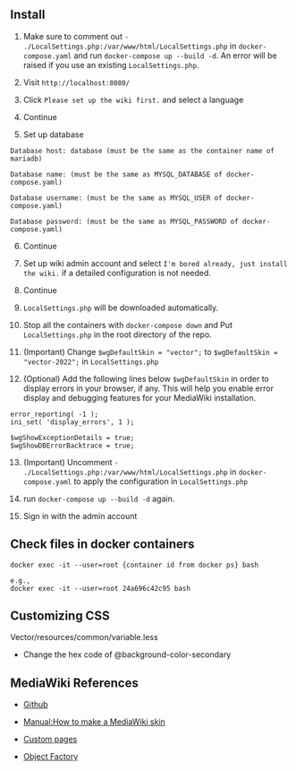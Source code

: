 ## Install

1. Make sure to comment out `- ./LocalSettings.php:/var/www/html/LocalSettings.php` in `docker-compose.yaml` and run `docker-compose up --build -d`. An error will be raised if you use an existing `LocalSettings.php`.

2. Visit `http://localhost:8080/`

3. Click `Please set up the wiki first.` and select a language

4. Continue

5. Set up database

```
Database host: database (must be the same as the container name of mariadb)

Database name: (must be the same as MYSQL_DATABASE of docker-compose.yaml)

Database username: (must be the same as MYSQL_USER of docker-compose.yaml)

Database password: (must be the same as MYSQL_PASSWORD of docker-compose.yaml)
```

6. Continue

7. Set up wiki admin account and select `I'm bored already, just install the wiki.` if a detailed configuration is not needed.

8. Continue

9. `LocalSettings.php` will be downloaded automatically. 

10. Stop all the containers with `docker-compose down` and Put `LocalSettings.php` in the root directory of the repo.

11. (Important) Change `$wgDefaultSkin = "vector";` to `$wgDefaultSkin = "vector-2022";` in  `LocalSettings.php`

12. (Optional) Add the following lines below `$wgDefaultSkin` in order to display errors in your browser, if any. This will help you enable error display and debugging features for your MediaWiki installation.

```
error_reporting( -1 );
ini_set( 'display_errors', 1 );

$wgShowExceptionDetails = true;
$wgShowDBErrorBacktrace = true;
```

13. (Important) Uncomment `- ./LocalSettings.php:/var/www/html/LocalSettings.php` in `docker-compose.yaml` to apply the configuration in `LocalSettings.php`

14. run `docker-compose up --build -d` again.

15. Sign in with the admin account


## Check files in docker containers

```
docker exec -it --user=root {container id from docker ps} bash

e.g.,
docker exec -it --user=root 24a696c42c95 bash
```

## Customizing CSS

Vector/resources/common/variable.less

- Change the hex code of @background-color-secondary

## MediaWiki References

- [Github](https://github.com/wikimedia/mediawiki)

- [Manual:How to make a MediaWiki skin](https://www.mediawiki.org/wiki/Manual:How_to_make_a_MediaWiki_skin)

- [Custom pages](https://github.com/wikimedia/mediawiki/tree/master/includes/specialpage)

- [Object Factory](https://www.mediawiki.org/wiki/ObjectFactory)